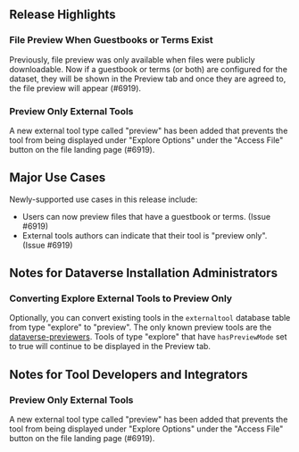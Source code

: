 ## Release Highlights

### File Preview When Guestbooks or Terms Exist

Previously, file preview was only available when files were publicly downloadable. Now if a guestbook or terms (or both) are configured for the dataset, they will be shown in the Preview tab and once they are agreed to, the file preview will appear (#6919).

### Preview Only External Tools

A new external tool type called "preview" has been added that prevents the tool from being displayed under "Explore Options" under the "Access File" button on the file landing page (#6919).


## Major Use Cases

Newly-supported use cases in this release include:

- Users can now preview files that have a guestbook or terms. (Issue #6919)
- External tools authors can indicate that their tool is "preview only". (Issue #6919)


## Notes for Dataverse Installation Administrators

### Converting Explore External Tools to Preview Only

Optionally, you can convert existing tools in the `externaltool` database table from type "explore" to "preview". The only known preview tools are the [dataverse-previewers][]. Tools of type "explore" that have `hasPreviewMode` set to true will continue to be displayed in the Preview tab.

[dataverse-previewers]: https://github.com/GlobalDataverseCommunityConsortium/dataverse-previewers

## Notes for Tool Developers and Integrators

### Preview Only External Tools

A new external tool type called "preview" has been added that prevents the tool from being displayed under "Explore Options" under the "Access File" button on the file landing page (#6919).
